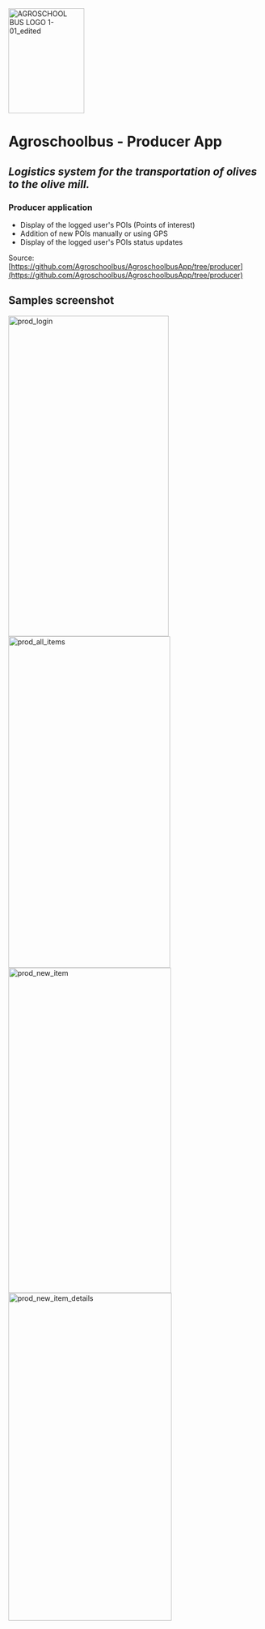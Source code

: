 
<img width="150" height="207" alt="AGROSCHOOL BUS LOGO 1-01_edited" src="https://github.com/user-attachments/assets/6c0aae28-247a-484f-bcaf-95585199acc6" />

# Agroschoolbus - Producer App
## _Logistics system for the transportation of olives to the olive mill._


### Producer application
-  Display of the logged user's POIs (Points of interest)
-  Addition of new POIs manually or using GPS
-  Display of the logged user's POIs status updates

Source: [https://github.com/Agroschoolbus/AgroschoolbusApp/tree/producer](https://github.com/Agroschoolbus/AgroschoolbusApp/tree/producer)

## Samples screenshot

<img width="317" height="633" alt="prod_login" src="https://github.com/user-attachments/assets/037fa834-b1f9-4e85-8b31-1d0e4afce130" />
<img width="320" height="654" alt="prod_all_items" src="https://github.com/user-attachments/assets/f08646ef-6a7e-4ac6-8193-49f2de1778af" />
<img width="322" height="642" alt="prod_new_item" src="https://github.com/user-attachments/assets/19dda866-3519-488c-ac65-5729d1c130a2" />
<img width="323" height="647" alt="prod_new_item_details" src="https://github.com/user-attachments/assets/78776d6a-4159-45e3-b8ab-3df768ec6f25" />
